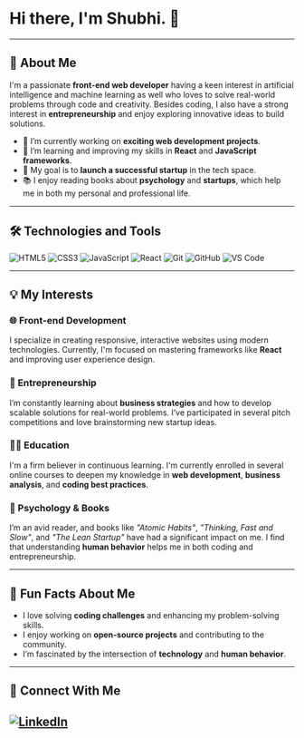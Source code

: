# Hi there, I'm Shubhi. 👋
---

## 🚀 About Me

I'm a passionate **front-end web developer** having a keen interest in artificial intelligence and machine learning as well who loves to solve real-world problems through code and creativity. Besides coding, I also have a strong interest in **entrepreneurship** and enjoy exploring innovative ideas to build solutions.

- 🔭 I’m currently working on **exciting web development projects**.
- 🌱 I’m learning and improving my skills in **React** and **JavaScript frameworks**.
- 🎯 My goal is to **launch a successful startup** in the tech space.
- 📚 I enjoy reading books about **psychology** and **startups**, which help me in both my personal and professional life.

---

## 🛠️ Technologies and Tools

![HTML5](https://img.shields.io/badge/HTML5-E34F26?style=flat&logo=html5&logoColor=white)
![CSS3](https://img.shields.io/badge/CSS3-%231572B6.svg?style=flat&logo=css3&logoColor=white)
![JavaScript](https://img.shields.io/badge/JavaScript-323330?style=flat&logo=javascript&logoColor=F7DF1E)
![React](https://img.shields.io/badge/React-%2320232a.svg?style=flat&logo=react&logoColor=%2361DAFB)
![Git](https://img.shields.io/badge/Git-F05032?style=flat&logo=git&logoColor=white)
![GitHub](https://img.shields.io/badge/GitHub-%23181717.svg?style=flat&logo=github&logoColor=white)
![VS Code](https://img.shields.io/badge/VS%20Code-0078D4.svg?style=flat&logo=visual-studio-code&logoColor=white)

---

## 💡 My Interests

### 🌐 Front-end Development
I specialize in creating responsive, interactive websites using modern technologies. Currently, I'm focused on mastering frameworks like **React** and improving user experience design.

### 🚀 Entrepreneurship
I’m constantly learning about **business strategies** and how to develop scalable solutions for real-world problems. I’ve participated in several pitch competitions and love brainstorming new startup ideas.

### 👩‍🏫 Education
I'm a firm believer in continuous learning. I'm currently enrolled in several online courses to deepen my knowledge in **web development**, **business analysis**, and **coding best practices**.

### 🧠 Psychology & Books
I’m an avid reader, and books like *"Atomic Habits"*, *"Thinking, Fast and Slow"*, and *"The Lean Startup"* have had a significant impact on me. I find that understanding **human behavior** helps me in both coding and entrepreneurship.

---

## 🎨 Fun Facts About Me
- I love solving **coding challenges** and enhancing my problem-solving skills.
- I enjoy working on **open-source projects** and contributing to the community.
- I’m fascinated by the intersection of **technology** and **human behavior**.

---

## 🔗 Connect With Me

[![LinkedIn](https://img.shields.io/badge/LinkedIn-blue?style=flat&logo=linkedin&logoColor=white)](https://www.linkedin.com/in/shubhirusiya)
---



